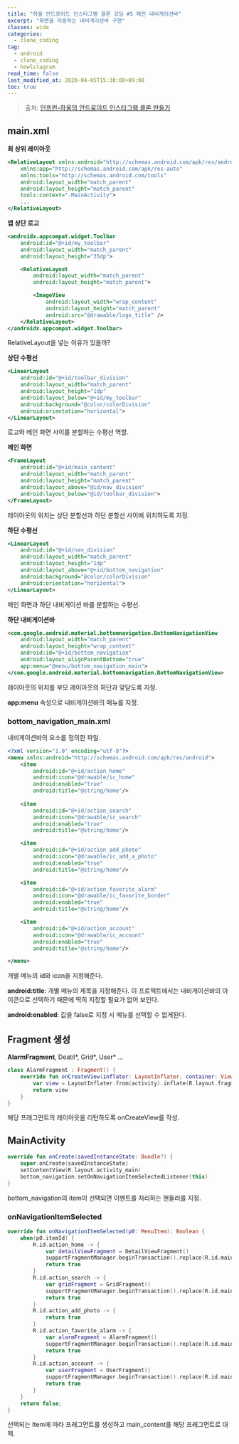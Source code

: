 ```yaml
---
title: "하울 안드로이드 인스타그램 클론 코딩 #5 메인 내비게이션바"
excerpt: "화면을 이동하는 내비게이션바 구현"
classes: wide
categories: 
  - clone_coding
tag:
  - android
  - clone_coding
  - howlstagram
read_time: false
last_modified_at: 2020-04-05T15:30:00+09:00
toc: true
---
```


> 출처: [인프런-하울의 안드로이드 인스타그램 클론 만들기]([https://www.inflearn.com/course/%EC%9D%B8%EC%8A%A4%ED%83%80%EA%B7%B8%EB%9E%A8%EB%A7%8C%EB%93%A4%EA%B8%B0-%EC%95%88%EB%93%9C%EB%A1%9C%EC%9D%B4%EB%93%9C/dashboard](https://www.inflearn.com/course/인스타그램만들기-안드로이드/dashboard))



## main.xml

**최 상위 레이아웃**

```xml
<RelativeLayout xmlns:android="http://schemas.android.com/apk/res/android"
    xmlns:app="http://schemas.android.com/apk/res-auto"
    xmlns:tools="http://schemas.android.com/tools"
    android:layout_width="match_parent"
    android:layout_height="match_parent"
    tools:context=".MainActivity">
    ...
</RelativeLayout>
```



**앱 상단 로고**

```xml
<androidx.appcompat.widget.Toolbar
    android:id="@+id/my_toolbar"
    android:layout_width="match_parent"
    android:layout_height="35dp">

    <RelativeLayout
        android:layout_width="match_parent"
        android:layout_height="match_parent">

        <ImageView
            android:layout_width="wrap_content"
            android:layout_height="match_parent"
            android:src="@drawable/logo_title" />
    </RelativeLayout>
</androidx.appcompat.widget.Toolbar>
```

RelativeLayout을 넣는 이유가 있을까?



**상단 수평선**

```xml
<LinearLayout
    android:id="@+id/toolbar_division"
    android:layout_width="match_parent"
    android:layout_height="1dp"
    android:layout_below="@+id/my_toolbar"
    android:background="@color/colorDivision"
    android:orientation="horizontal">
</LinearLayout>
```

로고와 메인 화면 사이를 분할하는 수평선 역할.



**메인 화면**

```xml
<FrameLayout
    android:id="@+id/main_content"
    android:layout_width="match_parent"
    android:layout_height="match_parent"
    android:layout_above="@id/nav_division"
    android:layout_below="@id/toolbar_division">
</FrameLayout>
```

레이아웃의 위치는 상단 분할선과 하단 분할선 사이에 위치하도록 지정.



**하단 수평선**

```xml
<LinearLayout
    android:id="@+id/nav_division"
    android:layout_width="match_parent"
    android:layout_height="1dp"
    android:layout_above="@+id/bottom_navigation"
    android:background="@color/colorDivision"
    android:orientation="horizontal">
</LinearLayout>
```

메인 화면과 하단 내비게이션 바를 분할하는 수평선.



**하단 내비게이션바**

```xml
<com.google.android.material.bottomnavigation.BottomNavigationView
    android:layout_width="match_parent"
    android:layout_height="wrap_content"
    android:id="@+id/bottom_navigation"
    android:layout_alignParentBottom="true"
    app:menu="@menu/bottom_navigation_main">
</com.google.android.material.bottomnavigation.BottomNavigationView>
```

레이아웃의 위치를 부모 레이아웃의 하단과 맞닫도록 지정.

**app:menu** 속성으로 내비게이션바의 메뉴를 지정.



### bottom_navigation_main.xml

내비게이션바의 요소를 정의한 파일.

```xml
<?xml version="1.0" encoding="utf-8"?>
<menu xmlns:android="http://schemas.android.com/apk/res/android">
    <item
        android:id="@+id/action_home"
        android:icon="@drawable/ic_home"
        android:enabled="true"
        android:title="@string/home"/>
    
    <item
        android:id="@+id/action_search"
        android:icon="@drawable/ic_search"
        android:enabled="true"
        android:title="@string/home"/>

    <item
        android:id="@+id/action_add_photo"
        android:icon="@drawable/ic_add_a_photo"
        android:enabled="true"
        android:title="@string/home"/>

    <item
        android:id="@+id/action_favorite_alarm"
        android:icon="@drawable/ic_favorite_border"
        android:enabled="true"
        android:title="@string/home"/>

    <item
        android:id="@+id/action_account"
        android:icon="@drawable/ic_account"
        android:enabled="true"
        android:title="@string/home"/>

</menu>
```

개별 메뉴의 id와 icon을 지정해준다.

**android:title**: 개별 메뉴의 제목을 지정해준다. 이 프로젝트에서는 내비게이션바의 아이콘으로 선택하기 때문에 딱히 지정할 필요가 없어 보인다.

**android:enabled**: 값을 false로 지정 시 메뉴를 선택할 수 없게된다.



## Fragment 생성

**AlarmFragment**, Deatil\*, Grid\*, User\* ...

```kotlin
class AlarmFragment : Fragment() {
    override fun onCreateView(inflater: LayoutInflater, container: ViewGroup?, savedInstanceState: Bundle): View? {
        var view = LayoutInflater.from(activity).inflate(R.layout.fragment_alarm, container, false)
        return view
    }
}
```

해당 프래그먼트의 레이아웃을 리턴하도록 onCreateView를 작성.



## MainActivity

```kotlin
override fun onCreate(savedInstanceState: Bundle?) {
    super.onCreate(savedInstanceState)
    setContentView(R.layout.activity_main)
    bottom_navigation.setOnNavigationItemSelectedListener(this)
}
```

bottom_navigation의 item이 선택되면 이벤트를 처리하는 핸들러를 지정.



### onNavigationItemSelected

```kotlin
override fun onNavigationItemSelected(p0: MenuItem): Boolean {
    when(p0.itemId) {
        R.id.action_home -> {
            var detailViewFragment = DetailViewFragment()
            supportFragmentManager.beginTransaction().replace(R.id.main_content, detailViewFragment).commit()
            return true
        }
        R.id.action_search -> {
            var gridFragment = GridFragment()
            supportFragmentManager.beginTransaction().replace(R.id.main_content, gridFragment).commit()
            return true
        }
        R.id.action_add_photo -> {
            return true
        }
        R.id.action_favorite_alarm -> {
            var alarmFragment = AlarmFragment()
            supportFragmentManager.beginTransaction().replace(R.id.main_content, alarmFragment).commit()
            return true
        }
        R.id.action_account -> {
            var userFragment = UserFragment()
            supportFragmentManager.beginTransaction().replace(R.id.main_content, userFragment).commit()
            return true
        }
    }
    return false;
}
```

선택되는 Item에 따라 프래그먼트를 생성하고 main_content를 해당 프래그먼트로 대체.